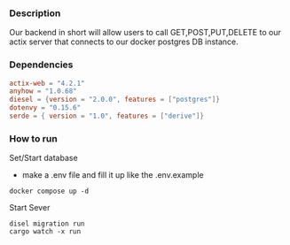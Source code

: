 ### Description

Our backend in short will allow users to call GET,POST,PUT,DELETE to our actix
server that connects to our docker postgres DB instance.

### Dependencies

```toml
actix-web = "4.2.1"
anyhow = "1.0.68"
diesel = {version = "2.0.0", features = ["postgres"]}
dotenvy = "0.15.6"
serde = { version = "1.0", features = ["derive"]}
```

### How to run

Set/Start database

- make a .env file and fill it up like the .env.example

```console
docker compose up -d
```

Start Sever

```console
disel migration run
cargo watch -x run
```
